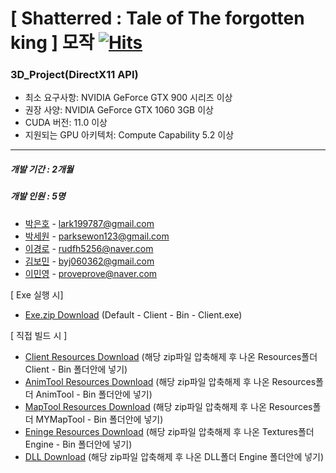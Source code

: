 # [ Shatterred : Tale of The forgotten king ] 모작 [![Hits](https://hits.seeyoufarm.com/api/count/incr/badge.svg?url=https%3A%2F%2Fgithub.com%2FJusin142%2FSHATTERRED-Tale-of-The-forgotten-king&count_bg=%23090909&title_bg=%23555555&icon=github.svg&icon_color=%23E7E7E7&title=Github&edge_flat=false)](https://hits.seeyoufarm.com)

### 3D_Project(DirectX11 API)
- 최소 요구사항:  			NVIDIA GeForce GTX 900 시리즈 이상
- 권장 사양: 			NVIDIA GeForce GTX 1060 3GB 이상
- CUDA 버전: 			11.0 이상
- 지원되는 GPU 아키텍처: 	Compute Capability 5.2 이상
---
##### 개발 기간 : 2개월 
##### 개발 인원 : 5명
- [박은호](https://github.com/Eno97p) - lark199787@gmail.com
- [박세원](https://github.com/ParkSeWon1997) - parksewon123@gmail.com
- [이경로](https://github.com/dlrudfh) - rudfh5256@naver.com
- [김보민](https://github.com/bomingming) - byj060362@gmail.com 
- [이민영](https://github.com/probablymayb) - proveprove@naver.com






[ Exe 실행 시]
- [Exe.zip Download](https://drive.google.com/file/d/1hB2j3B9z4sMs5dRDI3o8NjZ9x59CzuP7/view?usp=sharing)
  (Default - Client - Bin - Client.exe)





[ 직접 빌드 시 ]
- [Client Resources Download](https://drive.google.com/file/d/1d42rCl3ieTjm9N6rsTG2J5VGWanysH-U/view?usp=sharing) 
  (해당 zip파일 압축해제 후 나온 Resources폴더 Client - Bin 폴더안에 넣기)
- [AnimTool Resources Download](https://drive.google.com/file/d/1_n29Pc9c1pd7TSfGzdKiBO-MCxu0dhuC/view?usp=sharing)
  (해당 zip파일 압축해제 후 나온 Resources폴더 AnimTool - Bin 폴더안에 넣기)
- [MapTool Resources Download](https://drive.google.com/file/d/1zMFyjBUy2DqrBYLBQeOLi-wIHGsLC4tK/view?usp=sharing)
  (해당 zip파일 압축해제 후 나온 Resources폴더 MYMapTool - Bin 폴더안에 넣기)
- [Eninge Resources Download](https://drive.google.com/file/d/19Pt1_ZZeDUxfWEk3EdgQbWU1jpXkhg5k/view?usp=sharing)
  (해당 zip파일 압축해제 후 나온 Textures폴더 Engine - Bin 폴더안에 넣기)
- [DLL Download](https://drive.google.com/file/d/12F-bKFRm-V5EKHAbsRtfYnpnJxlRCBMH/view?usp=sharing)
  (해당 zip파일 압축해제 후 나온 DLL폴더 Engine 폴더안에 넣기)

  
